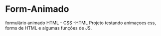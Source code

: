 # Form-Animado
 formulário animado HTML - CSS -HTML
Projeto testando animaçoes css, forms de HTML e algumas funções de JS.